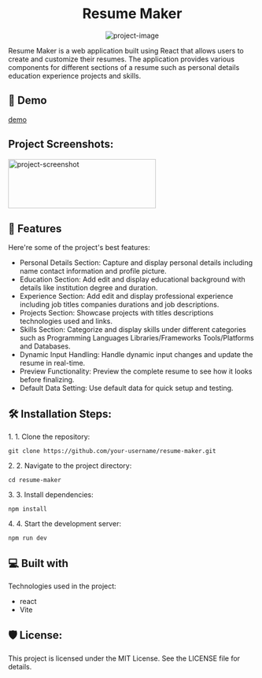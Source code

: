 <h1 align="center" id="title">Resume Maker</h1>

<p align="center"><img src="https://socialify.git.ci/Success1308/Resume-Maker/image?language=1&amp;owner=1&amp;name=1&amp;stargazers=1&amp;theme=Light" alt="project-image"></p>

<p id="description">Resume Maker is a web application built using React that allows users to create and customize their resumes. The application provides various components for different sections of a resume such as personal details education experience projects and skills.</p>

<h2>🚀 Demo</h2>

[demo](https://resume-maker-react13.netlify.app/)

<h2>Project Screenshots:</h2>


<img src="https://github.com/Success1308/Resume-Maker/assets/167788445/50215987-80bb-429e-83dd-aa3bf227a5d8" alt="project-screenshot" width="300" height="100/">

  
  
<h2>🧐 Features</h2>

Here're some of the project's best features:

*   Personal Details Section: Capture and display personal details including name contact information and profile picture.
*   Education Section: Add edit and display educational background with details like institution degree and duration.
*   Experience Section: Add edit and display professional experience including job titles companies durations and job descriptions.
*   Projects Section: Showcase projects with titles descriptions technologies used and links.
*   Skills Section: Categorize and display skills under different categories such as Programming Languages Libraries/Frameworks Tools/Platforms and Databases.
*   Dynamic Input Handling: Handle dynamic input changes and update the resume in real-time.
*   Preview Functionality: Preview the complete resume to see how it looks before finalizing.
*   Default Data Setting: Use default data for quick setup and testing.

<h2>🛠️ Installation Steps:</h2>

<p>1. 1. Clone the repository:</p>

```
git clone https://github.com/your-username/resume-maker.git
```

<p>2. 2. Navigate to the project directory:</p>

```
cd resume-maker
```

<p>3. 3. Install dependencies:</p>

```
npm install
```

<p>4. 4. Start the development server:</p>

```
npm run dev
```

  
  
<h2>💻 Built with</h2>

Technologies used in the project:

*   react
*   Vite

<h2>🛡️ License:</h2>

This project is licensed under the MIT License. See the LICENSE file for details.
